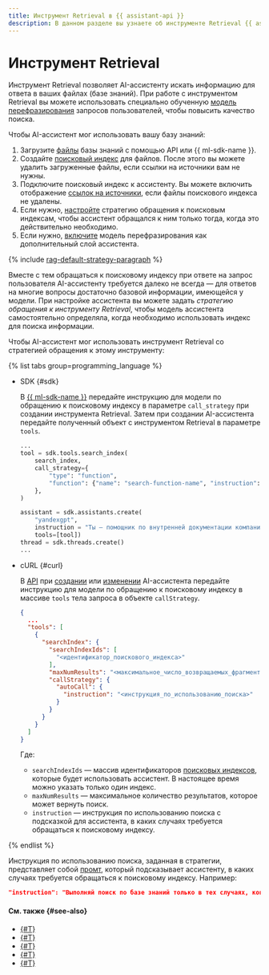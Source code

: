 ```yaml
---
title: Инструмент Retrieval в {{ assistant-api }}
description: В данном разделе вы узнаете об инструменте Retrieval {{ assistant-api }}, с помощью которого вы можете создавать персонализированных ассистентов, реализующих сценарий генеративного ответа с учетом информации из поисковых индексов.
---
```


# Инструмент Retrieval

Инструмент Retrieval позволяет AI-ассистенту искать информацию для ответа в ваших файлах (базе знаний). При работе с инструментом Retrieval вы можете использовать специально обученную [модель перефразирования](../rephraser.md) запросов пользователей, чтобы повысить качество поиска.

Чтобы AI-ассистент мог использовать вашу базу знаний:

1. Загрузите [файлы](../files.md) базы знаний с помощью API или {{ ml-sdk-name }}.
1. Создайте [поисковый индекс](../search-index.md) для файлов. После этого вы можете удалить загруженные файлы, если ссылки на источники вам не нужны.
1. Подключите поисковый индекс к ассистенту. Вы можете включить отображение [ссылок на источники](../files.md#citations), если файлы поискового индекса не удалены.
1. Если нужно, [настройте](../../../operations/assistant/create-with-searchindex.md) стратегию обращения к поисковым индексам, чтобы ассистент обращался к ним только тогда, когда это действительно необходимо.
1. Если нужно, [включите](../../../operations/assistant/rephraser.md) модель перефразирования как дополнительный слой ассистента.

{% include [rag-default-strategy-paragraph](../../../../_includes/ai-studio/assistants/rag-default-strategy-paragraph.md) %}

Вместе с тем обращаться к поисковому индексу при ответе на запрос пользователя AI-ассистенту требуется далеко не всегда — для ответов на многие вопросы достаточно базовой информации, имеющейся у модели. При настройке ассистента вы можете задать _стратегию обращения к инструменту Retrieval_, чтобы модель ассистента самостоятельно определяла, когда необходимо использовать индекс для поиска информации.

Чтобы AI-ассистент мог использовать инструмент Retrieval со стратегией обращения к этому инструменту:

{% list tabs group=programming_language %}

- SDK {#sdk}

  В [{{ ml-sdk-name }}](../../../sdk/index.md) передайте инструкцию для модели по обращению к поисковому индексу в параметре `call_strategy` при создании инструмента Retrieval. Затем при создании AI-ассистента передайте полученный объект с инструментом Retrieval в параметре `tools`.

  ```python
  ...
  tool = sdk.tools.search_index(
      search_index,
      call_strategy={
          "type": "function",
          "function": {"name": "search-function-name", "instruction": "<инструкция_по_использованию_поиска>"},
      },
  )

  assistant = sdk.assistants.create(
      "yandexgpt", 
      instruction = "Ты — помощник по внутренней документации компании. Отвечай вежливо. Если информация не содержится в документах ниже, не придумывай ответ.", 
      tools=[tool])
  thread = sdk.threads.create()
  ...
  ```

- cURL {#curl}

  В [API](../../api.md) при [создании](../../../assistants/api-ref/Assistant/create.md) или [изменении](../../../assistants/api-ref/Assistant/update.md) AI-ассистента передайте инструкцию для модели по обращению к поисковому индексу в массиве `tools` тела запроса в объекте `callStrategy`.

  ```json
  {
    ...
    "tools": [
      {
        "searchIndex": {
          "searchIndexIds": [
            "<идентификатор_поискового_индекса>"
          ],
          "maxNumResults": "<максимальное_число_возвращаемых_фрагментов>",
          "callStrategy": {
            "autoCall": {
              "instruction": "<инструкция_по_использованию_поиска>"
            }
          }
        }
      }
    ]
  }
  ```

  Где:
  * `searchIndexIds` — массив идентификаторов [поисковых индексов](../search-index.md), которые будет использовать ассистент. В настоящее время можно указать только один индекс.
  * `maxNumResults` — максимальное количество результатов, которое может вернуть поиск.
  * `instruction` — инструкция по использованию поиска с подсказкой для ассистента, в каких случаях требуется обращаться к поисковому индексу.

{% endlist %}

Инструкция по использованию поиска, заданная в стратегии, представляет собой [промт](../../index.md#prompt), который подсказывает ассистенту, в каких случаях требуется обращаться к поисковому индексу. Например:

```json
"instruction": "Выполняй поиск по базе знаний только в тех случаях, когда пользователь тебя специально об этом попросит."
```

#### См. также {#see-also}

* [{#T}](../files.md)
* [{#T}](../search-index.md)
* [{#T}](../rephraser.md)
* [{#T}](../../../operations/assistant/create-with-searchindex.md)
* [{#T}](./web-search.md)